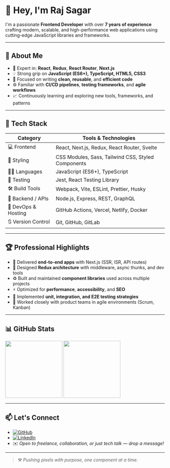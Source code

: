 # 👋 Hey, I'm Raj Sagar

I'm a passionate **Frontend Developer** with over **7 years of experience** crafting modern, scalable, and high-performance web applications using cutting-edge JavaScript libraries and frameworks.

---

## 🚀 About Me

- 🔧 Expert in: **React**, **Redux**, **React Router**, **Next.js**
- 💡 Strong grip on **JavaScript (ES6+), TypeScript, HTML5, CSS3**
- 🎯 Focused on writing **clean, reusable**, and **efficient code**
- ⚙️ Familiar with **CI/CD pipelines**, **testing frameworks**, and **agile workflows**
- 📈 Continuously learning and exploring new tools, frameworks, and patterns

---

## 🧠 Tech Stack

| Category         | Tools & Technologies |
|------------------|----------------------|
| 💻 Frontend      | React, Next.js, Redux, React Router, Svelte |
| 🎨 Styling       | CSS Modules, Sass, Tailwind CSS, Styled Components |
| 🧑‍💻 Languages    | JavaScript (ES6+), TypeScript |
| 🧪 Testing       | Jest, React Testing Library |
| 🛠️ Build Tools   | Webpack, Vite, ESLint, Prettier, Husky |
| 🔌 Backend / APIs| Node.js, Express, REST, GraphQL |
| 🚀 DevOps & Hosting | GitHub Actions, Vercel, Netlify, Docker |
| 🔃 Version Control | Git, GitHub, GitLab |

---

## 🏆 Professional Highlights

- 🚀 Delivered **end-to-end apps** with Next.js (SSR, ISR, API routes)
- 🧠 Designed **Redux architecture** with middleware, async thunks, and dev tools
- ♻️ Built and maintained **component libraries** used across multiple projects
- ⚡ Optimized for **performance**, **accessibility**, and **SEO**
- 🧪 Implemented **unit, integration, and E2E testing strategies**
- 🤝 Worked closely with product teams in agile environments (Scrum, Kanban)

---

## 📊 GitHub Stats

<p align="left">
  <img src="https://github-readme-stats.vercel.app/api?username=therajsagar&show_icons=true&theme=tokyonight" height="180"/>
  <img src="https://github-readme-stats.vercel.app/api/top-langs/?username=therajsagar&layout=compact&theme=tokyonight" height="180"/>
</p>

---

## 📫 Let's Connect

- [![GitHub](https://img.shields.io/badge/GitHub-therajsagar-181717?style=for-the-badge&logo=github)](https://github.com/therajsagar)
- [![LinkedIn](https://img.shields.io/badge/LinkedIn-therajsagar-blue?style=for-the-badge&logo=linkedin)](https://www.linkedin.com/in/therajsagar)
- ✉️ *Open to freelance, collaboration, or just tech talk — drop a message!*

---

> ⚒️ *Pushing pixels with purpose, one component at a time.*
